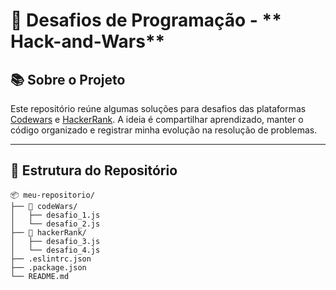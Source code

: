 # 🚀 Desafios de Programação - ** Hack-and-Wars** 

## 📚 **Sobre o Projeto**  
Este repositório reúne algumas soluções para desafios das plataformas [Codewars](https://www.codewars.com) e [HackerRank](https://www.hackerrank.com). A ideia é compartilhar aprendizado, manter o código organizado e registrar minha evolução na resolução de problemas.  

---

## 📂 **Estrutura do Repositório**  
```plaintext
📦 meu-repositorio/
├── 📂 codeWars/
│   ├── desafio_1.js
│   └── desafio_2.js
├── 📂 hackerRank/
│   ├── desafio_3.js
│   └── desafio_4.js
├── .eslintrc.json
├── .package.json
└── README.md